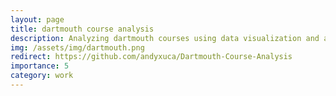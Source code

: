 ```yaml
---
layout: page
title: dartmouth course analysis
description: Analyzing dartmouth courses using data visualization and a regression model
img: /assets/img/dartmouth.png
redirect: https://github.com/andyxuca/Dartmouth-Course-Analysis
importance: 5
category: work
---
```

